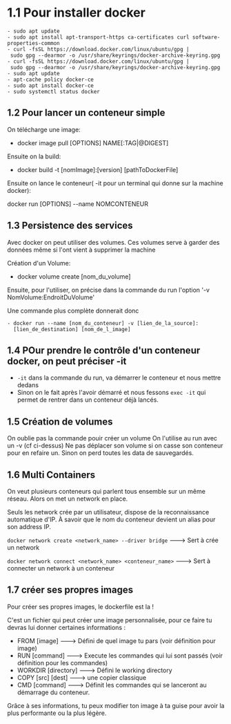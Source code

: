 # 1.1 Pour installer docker

```
- sudo apt update
- sudo apt install apt-transport-https ca-certificates curl software-properties-common
- curl -fsSL https://download.docker.com/linux/ubuntu/gpg |
 sudo gpg --dearmor -o /usr/share/keyrings/docker-archive-keyring.gpg
- curl -fsSL https://download.docker.com/linux/ubuntu/gpg |
 sudo gpg --dearmor -o /usr/share/keyrings/docker-archive-keyring.gpg
- sudo apt update
- apt-cache policy docker-ce
- sudo apt install docker-ce
- sudo systemctl status docker
```

## 1.2 Pour lancer un conteneur simple

On télécharge une image:

- docker image pull [OPTIONS] NAME[:TAG|@DIGEST]

Ensuite on la build:

- docker build -t [nomImage]:[version] [pathToDockerFile]

Ensuite on lance le conteneur( -it pour un terminal qui donne sur la machine docker):

docker run [OPTIONS] --name NOMCONTENEUR

## 1.3 Persistence des services

Avec docker on peut utiliser des volumes.
Ces volumes serve à garder des données même si l'ont vient à supprimer la machine

Création d'un Volume:

- docker volume create [nom_du_volume]

Ensuite, pour l'utiliser, on précise dans la commande du run l'option '-v NomVolume:EndroitDuVolume'

Une commande plus complète donnerait donc

```
- docker run --name [nom_du_conteneur] -v [lien_de_la_source]:
  [lien_de_destination] [nom_de_l_image]
```

## 1.4 POur prendre le contrôle d'un conteneur docker, on peut préciser -it

- `-it` dans la commande du run, va démarrer le conteneur et nous mettre dedans
- Sinon on le fait après l'avoir démarré et nous fessons `exec -it`
  qui permet de rentrer dans un conteneur déjà lancés.

## 1.5 Création de volumes

On oublie pas la commande pouir créer un volume
On l'utilise au run avec un -v (cf ci-dessus)
Ne pas déplacer son volume si on casse son conteneur pour en refaire un.
Sinon on perd toutes les data de sauvegardés.

## 1.6 Multi Containers

On veut plusieurs conteneurs qui parlent tous ensemble sur un même réseau.
Alors on met un network en place.

Seuls les network crée par un utilisateur,
dispose de la reconnaissance automatique d'IP.
À savoir que le nom du conteneur devient un alias pour son address IP.

`docker network create <network_name> --driver bridge`
---> Sert à crée un network

`docker network connect <network_name> <conteneur_name>`
---> Sert à connecter un network à un conteneur

## 1.7 créer ses propres images

Pour créer ses propres images, le dockerfile est la !

C'est un fichier qui peut créer une image personnalisée,
pour ce faire tu devras lui donner certaines informations :

- FROM [image]
  ---> Défini de quel image tu pars (voir définition pour image)
- RUN [command]
  ---> Execute les commandes qui lui sont passés (voir définition pour les commandes)
- WORKDIR [directory]
  ---> Défini le working directory
- COPY [src] [dest]
  ---> une copier classique
- CMD [command]
  ---> Définit les commandes qui se lanceront au démarrage du conteneur.

Grâce à ses informations,
tu peux modifier ton image à ta guise pour avoir la plus performante ou la plus légère.
